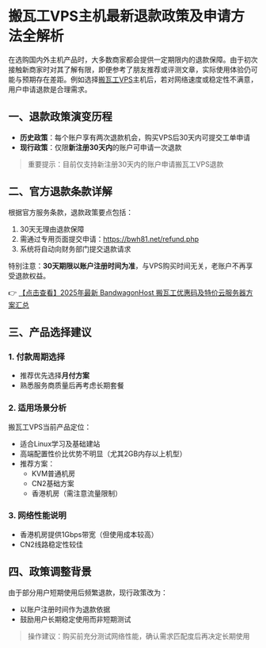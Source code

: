 # 搬瓦工VPS主机最新退款政策及申请方法全解析

在选购国内外主机产品时，大多数商家都会提供一定期限内的退款保障。由于初次接触新商家时对其了解有限，即便参考了朋友推荐或评测文章，实际使用体验仍可能与预期存在差距。例如选择[搬瓦工VPS](https://bit.ly/banwagon)主机后，若对网络速度或稳定性不满意，用户申请退款是合理需求。

## 一、退款政策演变历程
- **历史政策**：每个账户享有两次退款机会，购买VPS后30天内可提交工单申请
- **现行政策**：仅限**新注册30天内**的账户可申请一次退款

> 重要提示：目前仅支持新注册30天内的账户申请搬瓦工VPS退款

## 二、官方退款条款详解
根据官方服务条款，退款政策要点包括：
1. 30天无理由退款保障
2. 需通过专用页面提交申请：https://bwh81.net/refund.php
3. 系统将自动向财务部门提交退款请求

特别注意：**30天期限以账户注册时间为准**，与VPS购买时间无关，老账户不再享受退款权益。

👉 [【点击查看】2025年最新 BandwagonHost 搬瓦工优惠码及特价云服务器方案汇总](https://bit.ly/banwagon)

## 三、产品选择建议
### 1. 付款周期选择
- 推荐优先选择**月付方案**
- 熟悉服务商质量后再考虑长期套餐

### 2. 适用场景分析
搬瓦工VPS当前产品定位：
- 适合Linux学习及基础建站
- 高端配置性价比优势不明显（尤其2GB内存以上机型）
- 推荐方案：
  - KVM普通机房
  - CN2基础方案
  - 香港机房（需注意流量限制）

### 3. 网络性能说明
- 香港机房提供1Gbps带宽（但使用成本较高）
- CN2线路稳定性较佳

## 四、政策调整背景
由于部分用户短期使用后频繁退款，现行政策改为：
- 以账户注册时间作为退款依据
- 鼓励用户长期稳定使用而非短期测试

> 操作建议：购买前充分测试网络性能，确认需求匹配度后再决定长期使用